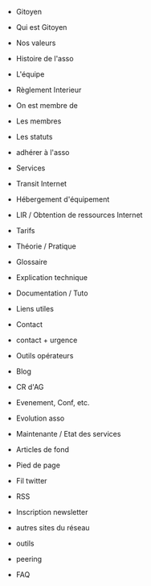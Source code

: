 * Gitoyen
 * Qui est Gitoyen
 * Nos valeurs
 * Histoire de l'asso
 * L'équipe
 * Règlement Interieur
 * On est membre de
 * Les membres
 * Les statuts
 * adhérer à l'asso

* Services
 * Transit Internet
 * Hébergement d'équipement
 * LIR / Obtention de ressources Internet
 * Tarifs

* Théorie / Pratique
 * Glossaire
 * Explication technique
 * Documentation / Tuto
 * Liens utiles

* Contact
 * contact + urgence
 * Outils opérateurs

* Blog
 * CR d'AG
 * Evenement, Conf, etc.
 * Evolution asso
 * Maintenante / Etat des services
 * Articles de fond

* Pied de page
 * Fil twitter
 * RSS
 * Inscription newsletter
 * autres sites du réseau
 * outils
 * peering
 *  FAQ


